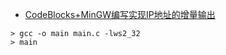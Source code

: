 - [CodeBlocks+MinGW编写实现IP地址的增量输出](https://www.cnblogs.com/qiangupc/p/3457553.html)

```
> gcc -o main main.c -lws2_32
> main
```